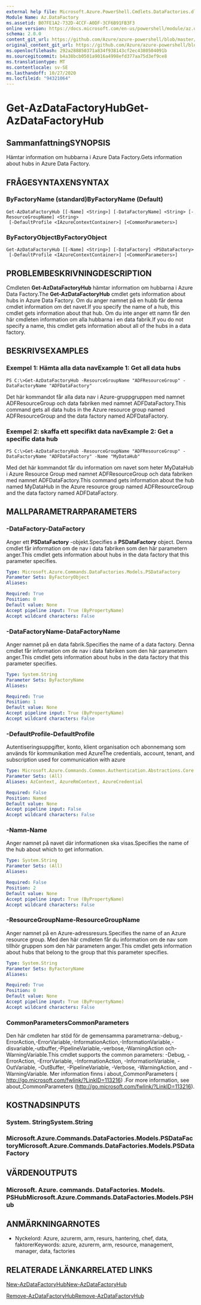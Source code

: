 ```yaml
---
external help file: Microsoft.Azure.PowerShell.Cmdlets.DataFactories.dll-Help.xml
Module Name: Az.DataFactory
ms.assetid: B07FE1A2-732D-4CCF-A0DF-3CF6B91FB3F3
online version: https://docs.microsoft.com/en-us/powershell/module/az.datafactory/get-azdatafactoryhub
schema: 2.0.0
content_git_url: https://github.com/Azure/azure-powershell/blob/master/src/DataFactory/DataFactoryV2/help/Get-AzDataFactoryHub.md
original_content_git_url: https://github.com/Azure/azure-powershell/blob/master/src/DataFactory/DataFactoryV2/help/Get-AzDataFactoryHub.md
ms.openlocfilehash: 292a288850371a834f938143cf2ec4380504091b
ms.sourcegitcommit: b4a38bcb0501a9016a4998efd377aa75d3ef9ce8
ms.translationtype: MT
ms.contentlocale: sv-SE
ms.lasthandoff: 10/27/2020
ms.locfileid: "94321064"
---
```

# <span data-ttu-id="63bf8-101">Get-AzDataFactoryHub</span><span class="sxs-lookup"><span data-stu-id="63bf8-101">Get-AzDataFactoryHub</span></span>

## <span data-ttu-id="63bf8-102">Sammanfattning</span><span class="sxs-lookup"><span data-stu-id="63bf8-102">SYNOPSIS</span></span>
<span data-ttu-id="63bf8-103">Hämtar information om hubbarna i Azure Data Factory.</span><span class="sxs-lookup"><span data-stu-id="63bf8-103">Gets information about hubs in Azure Data Factory.</span></span>

## <span data-ttu-id="63bf8-104">FRÅGESYNTAXEN</span><span class="sxs-lookup"><span data-stu-id="63bf8-104">SYNTAX</span></span>

### <span data-ttu-id="63bf8-105">ByFactoryName (standard)</span><span class="sxs-lookup"><span data-stu-id="63bf8-105">ByFactoryName (Default)</span></span>
```
Get-AzDataFactoryHub [[-Name] <String>] [-DataFactoryName] <String> [-ResourceGroupName] <String>
 [-DefaultProfile <IAzureContextContainer>] [<CommonParameters>]
```

### <span data-ttu-id="63bf8-106">ByFactoryObject</span><span class="sxs-lookup"><span data-stu-id="63bf8-106">ByFactoryObject</span></span>
```
Get-AzDataFactoryHub [[-Name] <String>] [-DataFactory] <PSDataFactory>
 [-DefaultProfile <IAzureContextContainer>] [<CommonParameters>]
```

## <span data-ttu-id="63bf8-107">PROBLEMBESKRIVNING</span><span class="sxs-lookup"><span data-stu-id="63bf8-107">DESCRIPTION</span></span>
<span data-ttu-id="63bf8-108">Cmdleten **Get-AzDataFactoryHub** hämtar information om hubbarna i Azure Data Factory.</span><span class="sxs-lookup"><span data-stu-id="63bf8-108">The **Get-AzDataFactoryHub** cmdlet gets information about hubs in Azure Data Factory.</span></span>
<span data-ttu-id="63bf8-109">Om du anger namnet på en hubb får denna cmdlet information om det navet.</span><span class="sxs-lookup"><span data-stu-id="63bf8-109">If you specify the name of a hub, this cmdlet gets information about that hub.</span></span>
<span data-ttu-id="63bf8-110">Om du inte anger ett namn får den här cmdleten information om alla hubbarna i en data fabrik.</span><span class="sxs-lookup"><span data-stu-id="63bf8-110">If you do not specify a name, this cmdlet gets information about all of the hubs in a data factory.</span></span>

## <span data-ttu-id="63bf8-111">BESKRIVS</span><span class="sxs-lookup"><span data-stu-id="63bf8-111">EXAMPLES</span></span>

### <span data-ttu-id="63bf8-112">Exempel 1: Hämta alla data nav</span><span class="sxs-lookup"><span data-stu-id="63bf8-112">Example 1: Get all data hubs</span></span>
```
PS C:\>Get-AzDataFactoryHub -ResourceGroupName "ADFResourceGroup" -DataFactoryName "ADFDataFactory"
```

<span data-ttu-id="63bf8-113">Det här kommandot får alla data nav i Azure-gruppgruppen med namnet ADFResourceGroup och data fabriken med namnet ADFDataFactory.</span><span class="sxs-lookup"><span data-stu-id="63bf8-113">This command gets all data hubs in the Azure resource group named ADFResourceGroup and the data factory named ADFDataFactory.</span></span>

### <span data-ttu-id="63bf8-114">Exempel 2: skaffa ett specifikt data nav</span><span class="sxs-lookup"><span data-stu-id="63bf8-114">Example 2: Get a specific data hub</span></span>
```
PS C:\>Get-AzDataFactoryHub -ResourceGroupName "ADFResourceGroup" -DataFactoryName "ADFDataFactory" -Name "MyDataHub"
```

<span data-ttu-id="63bf8-115">Med det här kommandot får du information om navet som heter MyDataHub i Azure Resource Group med namnet ADFResourceGroup och data fabriken med namnet ADFDataFactory.</span><span class="sxs-lookup"><span data-stu-id="63bf8-115">This command gets information about the hub named MyDataHub in the Azure resource group named ADFResourceGroup and the data factory named ADFDataFactory.</span></span>

## <span data-ttu-id="63bf8-116">MALLPARAMETRAR</span><span class="sxs-lookup"><span data-stu-id="63bf8-116">PARAMETERS</span></span>

### <span data-ttu-id="63bf8-117">-DataFactory</span><span class="sxs-lookup"><span data-stu-id="63bf8-117">-DataFactory</span></span>
<span data-ttu-id="63bf8-118">Anger ett **PSDataFactory** -objekt.</span><span class="sxs-lookup"><span data-stu-id="63bf8-118">Specifies a **PSDataFactory** object.</span></span>
<span data-ttu-id="63bf8-119">Denna cmdlet får information om de nav i data fabriken som den här parametern anger.</span><span class="sxs-lookup"><span data-stu-id="63bf8-119">This cmdlet gets information about hubs in the data factory that this parameter specifies.</span></span>

```yaml
Type: Microsoft.Azure.Commands.DataFactories.Models.PSDataFactory
Parameter Sets: ByFactoryObject
Aliases:

Required: True
Position: 0
Default value: None
Accept pipeline input: True (ByPropertyName)
Accept wildcard characters: False
```

### <span data-ttu-id="63bf8-120">-DataFactoryName</span><span class="sxs-lookup"><span data-stu-id="63bf8-120">-DataFactoryName</span></span>
<span data-ttu-id="63bf8-121">Anger namnet på en data fabrik.</span><span class="sxs-lookup"><span data-stu-id="63bf8-121">Specifies the name of a data factory.</span></span>
<span data-ttu-id="63bf8-122">Denna cmdlet får information om de nav i data fabriken som den här parametern anger.</span><span class="sxs-lookup"><span data-stu-id="63bf8-122">This cmdlet gets information about hubs in the data factory that this parameter specifies.</span></span>

```yaml
Type: System.String
Parameter Sets: ByFactoryName
Aliases:

Required: True
Position: 1
Default value: None
Accept pipeline input: True (ByPropertyName)
Accept wildcard characters: False
```

### <span data-ttu-id="63bf8-123">-DefaultProfile</span><span class="sxs-lookup"><span data-stu-id="63bf8-123">-DefaultProfile</span></span>
<span data-ttu-id="63bf8-124">Autentiseringsuppgifter, konto, klient organisation och abonnemang som används för kommunikation med Azure</span><span class="sxs-lookup"><span data-stu-id="63bf8-124">The credentials, account, tenant, and subscription used for communication with azure</span></span>

```yaml
Type: Microsoft.Azure.Commands.Common.Authentication.Abstractions.Core.IAzureContextContainer
Parameter Sets: (All)
Aliases: AzContext, AzureRmContext, AzureCredential

Required: False
Position: Named
Default value: None
Accept pipeline input: False
Accept wildcard characters: False
```

### <span data-ttu-id="63bf8-125">-Namn</span><span class="sxs-lookup"><span data-stu-id="63bf8-125">-Name</span></span>
<span data-ttu-id="63bf8-126">Anger namnet på navet där informationen ska visas.</span><span class="sxs-lookup"><span data-stu-id="63bf8-126">Specifies the name of the hub about which to get information.</span></span>

```yaml
Type: System.String
Parameter Sets: (All)
Aliases:

Required: False
Position: 2
Default value: None
Accept pipeline input: True (ByPropertyName)
Accept wildcard characters: False
```

### <span data-ttu-id="63bf8-127">-ResourceGroupName</span><span class="sxs-lookup"><span data-stu-id="63bf8-127">-ResourceGroupName</span></span>
<span data-ttu-id="63bf8-128">Anger namnet på en Azure-adressresurs.</span><span class="sxs-lookup"><span data-stu-id="63bf8-128">Specifies the name of an Azure resource group.</span></span>
<span data-ttu-id="63bf8-129">Med den här cmdleten får du information om de nav som tillhör gruppen som den här parametern anger.</span><span class="sxs-lookup"><span data-stu-id="63bf8-129">This cmdlet gets information about hubs that belong to the group that this parameter specifies.</span></span>

```yaml
Type: System.String
Parameter Sets: ByFactoryName
Aliases:

Required: True
Position: 0
Default value: None
Accept pipeline input: True (ByPropertyName)
Accept wildcard characters: False
```

### <span data-ttu-id="63bf8-130">CommonParameters</span><span class="sxs-lookup"><span data-stu-id="63bf8-130">CommonParameters</span></span>
<span data-ttu-id="63bf8-131">Den här cmdleten har stöd för de gemensamma parametrarna:-debug,-ErrorAction,-ErrorVariable,-InformationAction,-InformationVariable,-disvariable,-utbuffer,-PipelineVariable,-verbose,-WarningAction och-WarningVariable.</span><span class="sxs-lookup"><span data-stu-id="63bf8-131">This cmdlet supports the common parameters: -Debug, -ErrorAction, -ErrorVariable, -InformationAction, -InformationVariable, -OutVariable, -OutBuffer, -PipelineVariable, -Verbose, -WarningAction, and -WarningVariable.</span></span> <span data-ttu-id="63bf8-132">Mer information finns i about_CommonParameters ( http://go.microsoft.com/fwlink/?LinkID=113216) .</span><span class="sxs-lookup"><span data-stu-id="63bf8-132">For more information, see about_CommonParameters (http://go.microsoft.com/fwlink/?LinkID=113216).</span></span>

## <span data-ttu-id="63bf8-133">KOSTNADS</span><span class="sxs-lookup"><span data-stu-id="63bf8-133">INPUTS</span></span>

### <span data-ttu-id="63bf8-134">System. String</span><span class="sxs-lookup"><span data-stu-id="63bf8-134">System.String</span></span>

### <span data-ttu-id="63bf8-135">Microsoft.Azure.Commands.DataFactories.Models.PSDataFactory</span><span class="sxs-lookup"><span data-stu-id="63bf8-135">Microsoft.Azure.Commands.DataFactories.Models.PSDataFactory</span></span>

## <span data-ttu-id="63bf8-136">VÄRDEN</span><span class="sxs-lookup"><span data-stu-id="63bf8-136">OUTPUTS</span></span>

### <span data-ttu-id="63bf8-137">Microsoft. Azure. commands. DataFactories. Models. PSHub</span><span class="sxs-lookup"><span data-stu-id="63bf8-137">Microsoft.Azure.Commands.DataFactories.Models.PSHub</span></span>

## <span data-ttu-id="63bf8-138">ANMÄRKNINGAR</span><span class="sxs-lookup"><span data-stu-id="63bf8-138">NOTES</span></span>
* <span data-ttu-id="63bf8-139">Nyckelord: Azure, azurerm, arm, resurs, hantering, chef, data, faktorer</span><span class="sxs-lookup"><span data-stu-id="63bf8-139">Keywords: azure, azurerm, arm, resource, management, manager, data, factories</span></span>

## <span data-ttu-id="63bf8-140">RELATERADE LÄNKAR</span><span class="sxs-lookup"><span data-stu-id="63bf8-140">RELATED LINKS</span></span>

[<span data-ttu-id="63bf8-141">New-AzDataFactoryHub</span><span class="sxs-lookup"><span data-stu-id="63bf8-141">New-AzDataFactoryHub</span></span>](./New-AzDataFactoryHub.md)

[<span data-ttu-id="63bf8-142">Remove-AzDataFactoryHub</span><span class="sxs-lookup"><span data-stu-id="63bf8-142">Remove-AzDataFactoryHub</span></span>](./Remove-AzDataFactoryHub.md)


